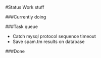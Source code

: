 #Status
Work stuff


###Currently doing



###Task queue
* Catch mysql protocol sequence timeout
* Save spam.tm results on database

###Done

